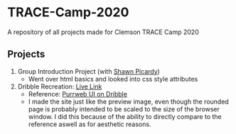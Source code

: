# TRACE-Camp-2020
A repository of all projects made for Clemson TRACE Camp 2020

## Projects
1. Group Introduction Project (with [Shawn Picardy](https://shawnpicardy.com/))
    - Went over html basics and looked into css style attributes
2. Dribble Recreation: [Live Link](https://jlittle-project-2.surge.sh/)
    - Reference: [Purrweb UI on Dribble](https://dribbble.com/shots/11580352-Travel-App-Design-Concept)
    - I made the site just like the preview image, even though the rounded page is probably intended to be scaled to the size of the browser window. I did this because of the ability to directly compare to the reference aswell as for aesthetic reasons.
